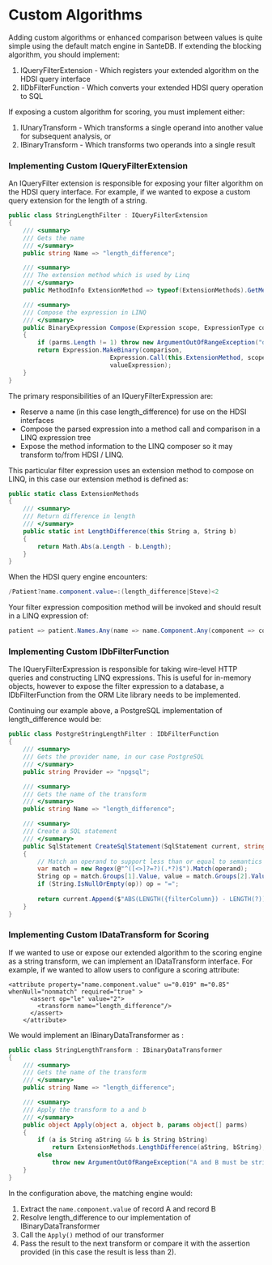 # Custom Algorithms

Adding custom algorithms or enhanced comparison between values is quite simple using the default match engine in SanteDB. If extending the blocking algorithm, you should implement:

1. IQueryFilterExtension - Which registers your extended algorithm on the HDSI query interface
2. IIDbFilterFunction - Which converts your extended HDSI query operation to SQL

If exposing a custom algorithm for scoring, you must implement either:

1. IUnaryTransform - Which transforms a single operand into another value for subsequent analysis, or
2. IBinaryTransform - Which transforms two operands into a single result

### Implementing Custom IQueryFilterExtension

An IQueryFilter extension is responsible for exposing your filter algorithm on the HDSI query interface. For example, if we wanted to expose a custom query extension for the length of a string.

```csharp
public class StringLengthFilter : IQueryFilterExtension
{
    /// <summary>
    /// Gets the name
    /// </summary>
    public string Name => "length_difference";

    /// <summary>
    /// The extension method which is used by Linq
    /// </summary>
    public MethodInfo ExtensionMethod => typeof(ExtensionMethods).GetMethod(nameof(ExtensionMethods.LengthDifference));

    /// <summary>
    /// Compose the expression in LINQ
    /// </summary>
    public BinaryExpression Compose(Expression scope, ExpressionType comparison, Expression valueExpression, Expression[] parms)
    {
        if (parms.Length != 1) throw new ArgumentOutOfRangeException("difference requires one parameter : value=:(length_difference|other)comparator");
        return Expression.MakeBinary(comparison,
                            Expression.Call(this.ExtensionMethod, scope, parms[0]),
                            valueExpression);
    }
}
```

The primary responsibilities of an IQueryFilterExpression are:

* Reserve a name \(in this case length\_difference\) for use on the HDSI interfaces
* Compose the parsed expression into a method call and comparison in a LINQ expression tree
* Expose the method information to the LINQ composer so it may transform to/from HDSI / LINQ.

This particular filter expression uses an extension method to compose on LINQ, in this case our extension method is defined as:

```csharp
public static class ExtensionMethods
{
    /// <summary>
    /// Return difference in length
    /// </summary>
    public static int LengthDifference(this String a, String b)
    {
        return Math.Abs(a.Length - b.Length);
    }
}
```

When the HDSI query engine encounters:

```csharp
/Patient?name.component.value=:(length_difference|Steve)<2
```

Your filter expression composition method will be invoked and should result in a LINQ expression of:

```csharp
patient => patient.Names.Any(name => name.Component.Any(component => component.Value.LengthDifference("steve") < 2));
```

### Implementing Custom IDbFilterFunction

The IQueryFilterExpression is responsible for taking wire-level HTTP queries and constructing LINQ expressions. This is useful for in-memory objects, however to expose the filter expression to a database, a IDbFilterFunction from the ORM Lite library needs to be implemented.

Continuing our example above, a PostgreSQL implementation of length\_difference would be:

```csharp
public class PostgreStringLengthFilter : IDbFilterFunction
{
    /// <summary>
    /// Gets the provider name, in our case PostgreSQL
    /// </summary>
    public string Provider => "npgsql";

    /// <summary>
    /// Gets the name of the transform
    /// </summary>
    public string Name => "length_difference";

    /// <summary>
    /// Create a SQL statement 
    /// </summary>
    public SqlStatement CreateSqlStatement(SqlStatement current, string filterColumn, string[] parms, string operand, Type operandType)
    {
        // Match an operand to support less than or equal to semantics
        var match = new Regex(@"^([<>]?=?)(.*?)$").Match(operand);
        String op = match.Groups[1].Value, value = match.Groups[2].Value;
        if (String.IsNullOrEmpty(op)) op = "=";
         
        return current.Append($"ABS(LENGTH({filterColumn}) - LENGTH(?)) {op} ?", QueryBuilder.CreateParameterValue(parms[0], operandType), QueryBuilder.CreateParameterValue(value, typeof(Int32)));
    }
}
```

### Implementing Custom IDataTransform for Scoring

If we wanted to use or expose our extended algorithm to the scoring engine as a string transform, we can implement an IDataTransform interface. For example, if we wanted to allow users to configure a scoring attribute:

```markup
<attribute property="name.component.value" u="0.019" m="0.85" whenNull="nonmatch" required="true" >
      <assert op="le" value="2">
        <transform name="length_difference"/>
      </assert>     
    </attribute>
```

We would implement an IBinaryDataTransformer as :

```csharp
public class StringLengthTransform : IBinaryDataTransformer
{
    /// <summary>
    /// Gets the name of the transform
    /// </summary>
    public string Name => "length_difference";

    /// <summary>
    /// Apply the transform to a and b
    /// </summary>
    public object Apply(object a, object b, params object[] parms)
    {
        if (a is String aString && b is String bString)
            return ExtensionMethods.LengthDifference(aString, bString);
        else
            throw new ArgumentOutOfRangeException("A and B must be strings");
    }
}
```

In the configuration above, the matching engine would:

1. Extract the `name.component.value` of record A and record B
2. Resolve length\_difference to our implementation of IBinaryDataTransformer
3. Call the `Apply()` method of our transformer
4. Pass the result to the next transform or compare it with the assertion provided \(in this case the result is less than 2\).

